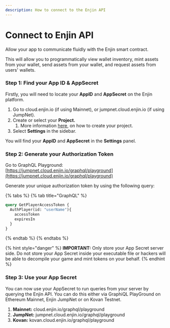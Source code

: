 ```yaml
---
description: How to connect to the Enjin API
---
```


# Connect to Enjin API

Allow your app to communicate fluidly with the Enjin smart contract.

This will allow you to programmatically view wallet inventory, mint assets from your wallet, send assets from your wallet, and request assets from users' wallets.

### **Step 1: Find your App ID & AppSecret**

Firstly, you will need to locate your **AppID** and **AppSecret** on the Enjin platform.

1. Go to cloud.enjin.io (if using Mainnet), or jumpnet.cloud.enjin.io (if using JumpNet).
2. Create or select your **Project.**
   1. More information [here](https://enjin.io/help/creating-your-first-project), on how to create your project.
3. Select **Settings** in the sidebar.

You will find your **AppID** and **AppSecret** in the **Settings** panel.

### **Step 2: Generate your Authorization Token**

Go to GraphQL Playground: [https://jumpnet.cloud.enjin.io/graphql/playground](https://jumpnet.cloud.enjin.io/graphql/playground)

Generate your unique authorization token by using the following query:

{% tabs %}
{% tab title="GraphQL" %}
```graphql
query GetPlayerAccessToken {
  AuthPlayer(id: "userName"){
    accessToken
    expiresIn
  }
}
```
{% endtab %}
{% endtabs %}

{% hint style="danger" %}
**IMPORTANT:** Only store your App Secret server side. Do not store your App Secret inside your executable file or hackers will be able to decompile your game and mint tokens on your behalf.
{% endhint %}

### **Step 3: Use your App Secret**

You can now use your AppSecret to run queries from your server by querying the Enjin API. You can do this either via GraphiQL PlayGround on Ethereum Mainnet, Enjin JumpNet or on Kovan Testnet.&#x20;

1. **Mainnet:** cloud.enjin.io/graphql/playground
2. **JumpNet:** jumpnet.cloud.enjin.io/graphql/playground
3. **Kovan:** kovan.cloud.enjin.io/graphql/playground
